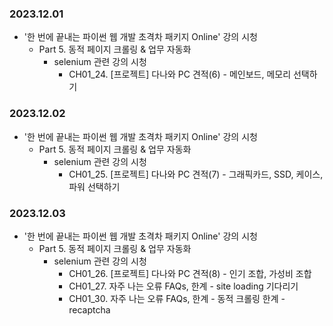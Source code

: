 ### 2023.12.01
- '한 번에 끝내는 파이썬 웹 개발 초격차 패키지 Online' 강의 시청
  - Part 5. 동적 페이지 크롤링 & 업무 자동화
    - selenium 관련 강의 시청
      - CH01_24. [프로젝트] 다나와 PC 견적(6) - 메인보드, 메모리 선택하기

### 2023.12.02
- '한 번에 끝내는 파이썬 웹 개발 초격차 패키지 Online' 강의 시청
  - Part 5. 동적 페이지 크롤링 & 업무 자동화
    - selenium 관련 강의 시청
      - CH01_25. [프로젝트] 다나와 PC 견적(7) - 그래픽카드, SSD, 케이스, 파워 선택하기

### 2023.12.03
- '한 번에 끝내는 파이썬 웹 개발 초격차 패키지 Online' 강의 시청
  - Part 5. 동적 페이지 크롤링 & 업무 자동화
    - selenium 관련 강의 시청
      - CH01_26. [프로젝트] 다나와 PC 견적(8) - 인기 조합, 가성비 조합 
      - CH01_27. 자주 나는 오류 FAQs, 한계 - site loading 기다리기 
      - CH01_30. 자주 나는 오류 FAQs, 한계 - 동적 크롤링 한계 - recaptcha
